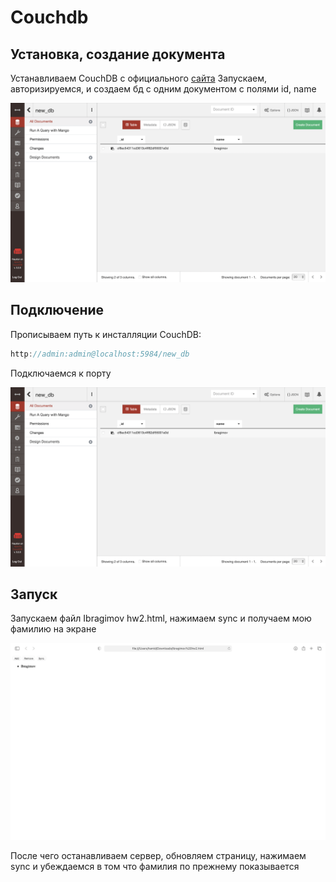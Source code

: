 # Couchdb

## Установка, создание документа

Устанавливаем CouchDB с официального [сайта](https://couchdb.apache.org)
Запускаем, авторизируемся, и создаем бд с одним документом с полями id, name

![](c1.png)

## Подключение

Прописываем путь к инсталляции CouchDB: 

```javascript
http://admin:admin@localhost:5984/new_db
```

Подключаемся к порту

![](c1.png)

## Запуск

Запускаем файл Ibragimov hw2.html, нажимаем sync и получаем мою фамилию на экране

![](c3.png)

После чего останавливаем сервер, обновляем страницу, нажимаем sync и убеждаемся в том что фамилия по прежнему показывается

